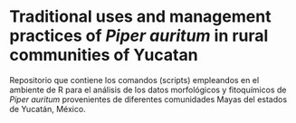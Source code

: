 # Traditional uses and management practices of _Piper auritum_ in rural communities of Yucatan

Repositorio que contiene los comandos (scripts) empleandos en el ambiente de R para el análisis de los datos morfológicos y fitoquímicos de _Piper auritum_ provenientes de diferentes comunidades Mayas del estados de Yucatán, México.

